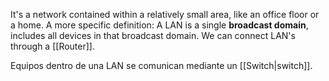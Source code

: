
It's a network contained within a relatively small area, like an office floor or a home.
A more specific definition: A LAN is a single **broadcast domain**, includes all devices in that broadcast domain.
We can connect LAN's through a [[Router]].

Equipos dentro de una LAN se comunican mediante un [[Switch|switch]].

